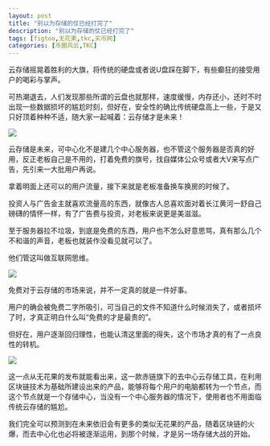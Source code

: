 ```yaml
---
layout: post
title: "别以为存储的仗已经打完了"
description: "别以为存储的仗已经打完了"
tags: [figtoo,无花果,tkc,买币网]
categories: [币圈风云,TKC]
---
```

云存储摇晃着胜利的大旗，将传统的硬盘或者说U盘踩在脚下，有些癫狂的接受用户的喝彩与掌声。

可热潮退去，人们发现那些所谓的云盘也就那样，速度缓慢，内存还小，还时不时出现一些数据损坏的尴尬时刻，但好在，安全性的确比传统硬盘高上一些，于是又只好顶着种种不适，随大家一起喊着：云存储才是未来！
 

<img src="http://utouu-web-test.oss-cn-hangzhou.aliyuncs.com/biiduuuser/1514876429787.jpg" />

云存储是未来，可中心化不是建几个中心服务器，也不管这个服务器是否真的好用，反正老板自己是不用的，打着免费的旗号，找自媒体公众号或者大V来写点广告，先引来一大批用户再说。
 
拿着明面上还可以的用户流量，接下来就是老板准备换车换房的时候了。

投资人与广告金主就喜欢流量高的东西，就像古人总喜欢面对着长江黄河一舒自己磅礴的情怀一样，有了广告费与投资，对老板来说更是美滋滋。

至于服务器拉不垃圾，到底是免费的东西，用户也不怎么好意思骂，真有那么几个不和谐的声音，老板也就装作没看见就可以了。

他们管这叫做互联网思维。

<img src="http://utouu-web-test.oss-cn-hangzhou.aliyuncs.com/biiduuuser/1514876461275.jpg" />

免费对于云存储的市场来说，并不一定真的就是一件好事。

用户的确会被免费二字所吸引，可当自己的文件不知道什么时候消失了，或者损坏了时，才真正明白什么叫“免费的才是最贵的”。
 
但好在，用户逐渐回归理性，也能认清这里面的得失，这个市场才真的有了一点良性的转机。

<img src="http://utouu-web-test.oss-cn-hangzhou.aliyuncs.com/biiduuuser/1514876492849.png" />

这一点从无花果的发布就能看出来，这一款赤链旗下的去中心云存储工具，在利用区块链技术为基础所建设出来的产品，能够将每个用户的电脑都转为一个节点，而这个节点就是一个存储中心，当没有一个中心服务器的情况下，使用者也不用面临传统云存储的尴尬。
 
我们完全可以预测到在未来依旧会有更多的类似无花果的产品，随着区块链的火爆，而去中心化也必将被逐渐运用，到那个时候，才是另一场存储大战的开始。

